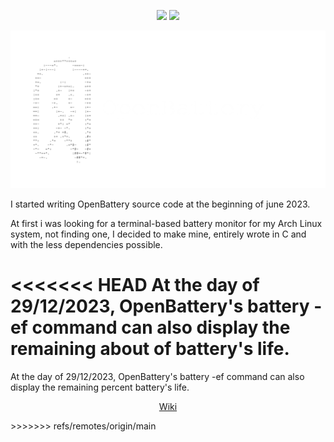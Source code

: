 <p align="center">
      <a href="https://github.com/ToujoursTitou2/OpenBattery/blob/main/LICENSE" alt="License">
        <img src="https://img.shields.io/badge/license-GPLv3-green"/></a>
      <a href="https://github.com/ToujoursTitou2/OpenBattery/wiki" alt="Wiki">
      	 <img src="https://img.shields.io/badge/Wiki-3.3-blue"/></a>
</p>



![Logo](Bannière.png)
<p display="flex">
I started writing OpenBattery source code at the beginning of june 2023.

At first i was looking for a terminal-based battery monitor for my Arch Linux system, not finding one, I decided to make mine, entirely wrote in C and with the less dependencies possible.

<<<<<<< HEAD
At the day of 29/12/2023, OpenBattery's battery -ef command can also display the remaining about of battery's life.
=======
At the day of 29/12/2023, OpenBattery's battery -ef command can also display the remaining percent battery's life.

</p>
<p align="center">
  <a href="https://github.com/ToujoursTitou2/OpenBattery/wiki">Wiki</a>
</p>
>>>>>>> refs/remotes/origin/main
